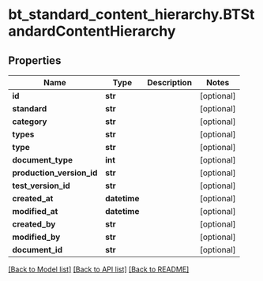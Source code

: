 # bt_standard_content_hierarchy.BTStandardContentHierarchy

## Properties
Name | Type | Description | Notes
------------ | ------------- | ------------- | -------------
**id** | **str** |  | [optional] 
**standard** | **str** |  | [optional] 
**category** | **str** |  | [optional] 
**types** | **str** |  | [optional] 
**type** | **str** |  | [optional] 
**document_type** | **int** |  | [optional] 
**production_version_id** | **str** |  | [optional] 
**test_version_id** | **str** |  | [optional] 
**created_at** | **datetime** |  | [optional] 
**modified_at** | **datetime** |  | [optional] 
**created_by** | **str** |  | [optional] 
**modified_by** | **str** |  | [optional] 
**document_id** | **str** |  | [optional] 

[[Back to Model list]](../README.md#documentation-for-models) [[Back to API list]](../README.md#documentation-for-api-endpoints) [[Back to README]](../README.md)


